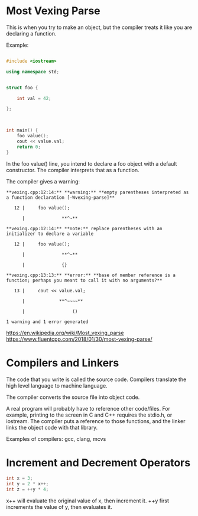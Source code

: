 # Most Vexing Parse

This is when you try to make an object, but the compiler treats it like you are declaring a function.

Example: 

```C++

#include <iostream>

using namespace std;


struct foo {

	int val = 42;

};

  

int main() {
	foo value();
	cout << value.val;
	return 0;
}
```
In the foo value() line, you intend to declare a foo object with a default constructor. The compiler interprets that as a function.

The compiler gives a warning:

```
**vexing.cpp:12:14:** **warning:** **empty parentheses interpreted as a function declaration [-Wvexing-parse]**

   12 |     foo value();

      |              **^~**

**vexing.cpp:12:14:** **note:** replace parentheses with an initializer to declare a variable

   12 |     foo value();

      |              **^~**

      |              {}

**vexing.cpp:13:13:** **error:** **base of member reference is a function; perhaps you meant to call it with no arguments?**

   13 |     cout << value.val;

      |             **^~~~~**

      |                  ()

1 warning and 1 error generated
```


https://en.wikipedia.org/wiki/Most_vexing_parse
https://www.fluentcpp.com/2018/01/30/most-vexing-parse/

# Compilers and Linkers
The code that you write is called the source code. 
Compilers translate the high level language to machine language. 

The compiler converts the source file into object code. 

A real program will probably have to reference other code/files. For example, printing to the screen in C and C++ requires the stdio.h, or iostream. The compiler puts a reference to those functions, and the linker links the object code with that library. 

Examples of compilers:
gcc, clang, mcvs
# Increment and Decrement Operators

```C++
int x = 3;
int y = 2 * x++;
int z = ++y * 4;
```

x++ will evaluate the original value of x, then increment it.  ++y first increments the value of y, then evaluates it.